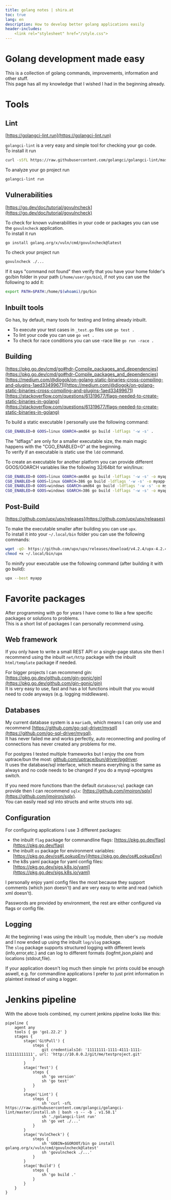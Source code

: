 ```yaml
---
title: golang notes | shira.at
toc: true
lang: en
description: How to develop better golang applications easily
header-includes:
    <link rel="stylesheet" href="/style.css">
---
```



# Golang development made easy

This is a collection of golang commands, improvements, information and other stuff.  
This page has all my knowledge that I wished I had in the beginning already.



# Tools


## Lint

[https://golangci-lint.run](https://golangci-lint.run)

`golangci-lint` is a very easy and simple tool for checking your go code.  
To install it run

```bash
curl -sSfL https://raw.githubusercontent.com/golangci/golangci-lint/master/install.sh | sh -s -- -b $(go env GOPATH)/bin v1.58.1
```

To analyze your go project run

```bash
golangci-lint run
```


## Vulnerabilities

[https://go.dev/doc/tutorial/govulncheck](https://go.dev/doc/tutorial/govulncheck)

To check for known vulnerabilities in your code or packages you can use the `govulncheck` application.  
To install it run

```bash
go install golang.org/x/vuln/cmd/govulncheck@latest
```

To check your project run

```bash
govulncheck ./...
```

If it says "command not found" then verify that you have your home folder's go/bin folder in your path (`/home/user/go/bin`), if not you can use the following to add it:

```bash
export PATH=$PATH:/home/$(whoami)/go/bin
```


## Inbuilt tools

Go has, by default, many tools for testing and linting already inbuilt.

 - To execute your test cases in `_test.go` files use `go test .`
 - To lint your code you can use `go vet .`
 - To check for race conditions you can use -race like `go run -race .`


## Building

[https://pkg.go.dev/cmd/go#hdr-Compile_packages_and_dependencies](https://pkg.go.dev/cmd/go#hdr-Compile_packages_and_dependencies)  
[https://medium.com/@diogok/on-golang-static-binaries-cross-compiling-and-plugins-1aed33499671](https://medium.com/@diogok/on-golang-static-binaries-cross-compiling-and-plugins-1aed33499671)  
[https://stackoverflow.com/questions/61319677/flags-needed-to-create-static-binaries-in-golang](https://stackoverflow.com/questions/61319677/flags-needed-to-create-static-binaries-in-golang)  

To build a static executable I personally use the following command:

```bash
CGO_ENABLED=0 GOOS=linux GOARCH=amd64 go build -ldflags '-w -s' .
```

The "ldflags" are only for a smaller executable size, the main magic happens with the "CGO_ENABLED=0" at the beginning.  
To verify if an executable is static use the `ldd` command.

To create an executable for another platform you can provide different GOOS/GOARCH variables like the following 32/64bit for win/linux:

```bash
CGO_ENABLED=0 GOOS=linux GOARCH=amd64 go build -ldflags '-w -s' -o myapp-linux-amd64 .
CGO_ENABLED=0 GOOS=linux GOARCH=386 go build -ldflags '-w -s' -o myapp-linux-386 .
CGO_ENABLED=0 GOOS=windows GOARCH=amd64 go build -ldflags '-w -s' -o myapp-windows-amd64 .
CGO_ENABLED=0 GOOS=windows GOARCH=386 go build -ldflags '-w -s' -o myapp-windows-386 .
```


## Post-Build

[https://github.com/upx/upx/releases](https://github.com/upx/upx/releases)

To make the executable smaller after building you can use `upx`.  
To install it into your `~/.local/bin` folder you can use the following commands:

```bash
wget -qO- https://github.com/upx/upx/releases/download/v4.2.4/upx-4.2.4-amd64_linux.tar.xz | tar xJvO upx-4.2.4-amd64_linux/upx > ~/.local/bin/upx
chmod +x ~/.local/bin/upx
```

To minify your executable use the following command (after building it with go build):

```bash
upx --best myapp
```



# Favorite packages

After programming with go for years I have come to like a few specific packages or solutions to problems.  
This is a short list of packages I can personally recommend using.


## Web framework

If you only have to write a small REST API or a single-page status site then I recommend using the inbuilt `net/http` package with the inbuilt `html/template` package if needed.

For bigger projects I can recommend gin: [https://pkg.go.dev/github.com/gin-gonic/gin](https://pkg.go.dev/github.com/gin-gonic/gin)  
It is very easy to use, fast and has a lot functions inbuilt that you would need to code anyways (e.g. logging middleware).


## Databases

My current database system is a `mariadb`, which means I can only use and recommend [https://github.com/go-sql-driver/mysql](https://github.com/go-sql-driver/mysql).  
It has never failed me and works perfectly, auto reconnecting and pooling of connections has never created any problems for me.

For postgres I tested multiple frameworks but I enjoy the one from uptrace/bun the most: [github.com/uptrace/bun/driver/pgdriver](github.com/uptrace/bun/driver/pgdriver).  
It uses the database/sql interface, which means everything is the same as always and no code needs to be changed if you do a mysql->postgres switch.

If you need more functions than the default `database/sql` package can provide then I can recommend `sqlx`: [https://github.com/jmoiron/sqlx](https://github.com/jmoiron/sqlx).  
You can easily read sql into structs and write structs into sql.


## Configuration

For configuring applications I use 3 different packages:

 - the inbuilt `flag` package for commandline flags: [https://pkg.go.dev/flag](https://pkg.go.dev/flag)  
 - the inbuilt `os` package for environment variables: [https://pkg.go.dev/os#LookupEnv](https://pkg.go.dev/os#LookupEnv)
 - the k8s yaml package for yaml config files: [https://pkg.go.dev/sigs.k8s.io/yaml](https://pkg.go.dev/sigs.k8s.io/yaml)

I personally enjoy yaml config files the most because they support comments (which json doesn't) and are very easy to write and read (which xml doesn't).  

Passwords are provided by environment, the rest are either configured via flags or config file.


## Logging

At the beginning I was using the inbuilt `log` module, then uber's `zap` module and I now ended up using the inbuilt `log/slog` package.  
The `slog` package supports structured logging with different levels (info,error,etc.) and can log to different formats (logfmt,json,plain) and locations (stdout,file).

If your application doesn't log much then simple `fmt` prints could be enough aswell, e.g. for commandline applications I prefer to just print information in plaintext instead of using a logger.



# Jenkins pipeline

With the above tools combined, my current jenkins pipeline looks like this:

```
pipeline {
    agent any
    tools { go 'go1.22.2' }
    stages {
        stage('GitPull') {
            steps {
                git credentialsId: '11111111-1111-4111-1111-111111111111', url: 'http://10.0.0.2/git/me/testproject.git'
            }
        }
        stage('Test') {
            steps {
                sh 'go version'
                sh 'go test'
            }
        }
        stage('Lint') {
            steps {
                sh 'curl -sfL https://raw.githubusercontent.com/golangci/golangci-lint/master/install.sh | bash -s -- -b . v1.58.1'
                sh './golangci-lint run'
                sh 'go vet ./...'
            }
        }
        stage('VulnCheck') {
            steps {
                sh 'GOBIN=$GOROOT/bin go install golang.org/x/vuln/cmd/govulncheck@latest'
                sh 'govulncheck ./...'
            }
        }
        stage('Build') {
            steps {
                sh 'go build .'
            }
        }
    }
}
```